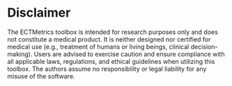 # Disclaimer

The ECTMetrics toolbox is intended for research purposes only and does not constitute a medical product. It is neither designed nor certified for medical use (e.g., treatment of humans or living beings, clinical decision-making). Users are advised to exercise caution and ensure compliance with all applicable laws, regulations, and ethical guidelines when utilizing this toolbox. The authors assume no responsibility or legal liability for any misuse of the software.
